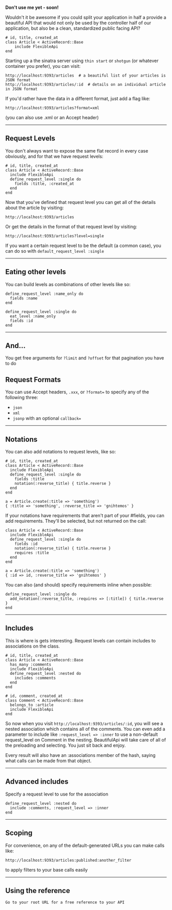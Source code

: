 __Don't use me yet - soon!__

Wouldn't it be awesome if you could split your application in half a provide a beautiful API that would not only be used by the controller half of our application, but also be a clean, standardized public facing API?

    # id, title, created_at
    class Article < ActiveRecord::Base
	    include FlexibleApi
    end

Starting up a the sinatra server using `thin start` or `shotgun` (or whatever container you prefer), you can visit:

    http://localhost:9393/articles  # a beautiful list of your articles is JSON format
    http://localhost:9393/articles/:id  # details on an individual article in JSON format

If you'd rather have the data in a different format, just add a flag like:

    http://localhost:9393/articles?format=xml

(you can also use .xml or an Accept header)

---

## Request Levels

You don't always want to expose the same flat record in every case obviously, and for that we have request levels:

    # id, title, created_at
    class Article < ActiveRecord::Base
      include FlexibleApi
      define_request_level :single do  
        fields :title, :created_at
      end
    end

Now that you've defined that request level you can get all of the details about the article by visiting: 

    http://localhost:9393/articles

Or get the details in the format of that request level by visiting:

    http://localhost:9393/articles?level=single

If you want a certain request level to be the default (a common case), you can do so with `default_request_level :single`

---

## Eating other levels

You can build levels as combinations of other levels like so:

    define_request_level :name_only do
      fields :name
    end

    define_request_level :single do
      eat_level :name_only
      fields :id
    end

---

## And...

You get free arguments for `?limit` and `?offset` for that pagination you have to do

## Request Formats

You can use Accept headers, `.xxx`, or `?format=` to specify any of the following three:

* `json`
* `xml`
* `jsonp` with an optional `callback=`

---

## Notations

You can also add notations to request levels, like so:

    # id, title, created_at
    class Article < ActiveRecord::Base
      include FlexibleApi
      define_request_level :single do
        fields :title
        notation(:reverse_title) { title.reverse }
      end
    end

    a = Article.create(:title => 'something')
    { :title => 'something', :reverse_title => 'gnihtemos' }

If your notations have requirements that aren't part of your #fields, you can add requirements.  They'll be selected, but not returned on the call:

    class Article < ActiveRecord::Base
      include FlexibleApi
      define_request_level :single do
        fields :id
        notation(:reverse_title) { title.reverse }
        requires :title
      end
    end

    a = Article.create(:title => 'something')
    { :id => id, :reverse_title => 'gnihtemos' }

You can also (and should) specify requirements inline when possible:

    define_request_level :single do
      add_notation(:reverse_title, :requires => [:title]) { title.reverse }
    end

---

## Includes

This is where is gets interesting.  Request levels can contain includes to associations on the class.

    # id, title, created_at
    class Article < ActiveRecord::Base
      has_many :comments
      include FlexibleApi
      define_request_level :nested do
        includes :comments
      end
    end

    # id, comment, created_at
    class Comment < ActiveRecord::Base
      belongs_to :article
      include FlexibleApi
    end

So now when you visit `http://localhost:9393/articles/:id`, you will see a nested association which contains all of the comments.  You can even add a parameter to include like `:request_level => :inner` to use a non-default request_level on Comment in the nesting.  BeautifulApi will take care of all of the preloading and selecting.  You just sit back and enjoy.

Every result will also have an :associations member of the hash, saying what calls can be made from that object.

---

## Advanced includes

Specify a request level to use for the association

    define_request_level :nested do
      include :comments, :request_level => :inner
    end

---

## Scoping

For convenience, on any of the default-generated URLs you can make calls like:

    http://localhost:9393/articles:published:another_filter

to apply filters to your base calls easily

---

## Using the reference

    Go to your root URL for a free reference to your API
